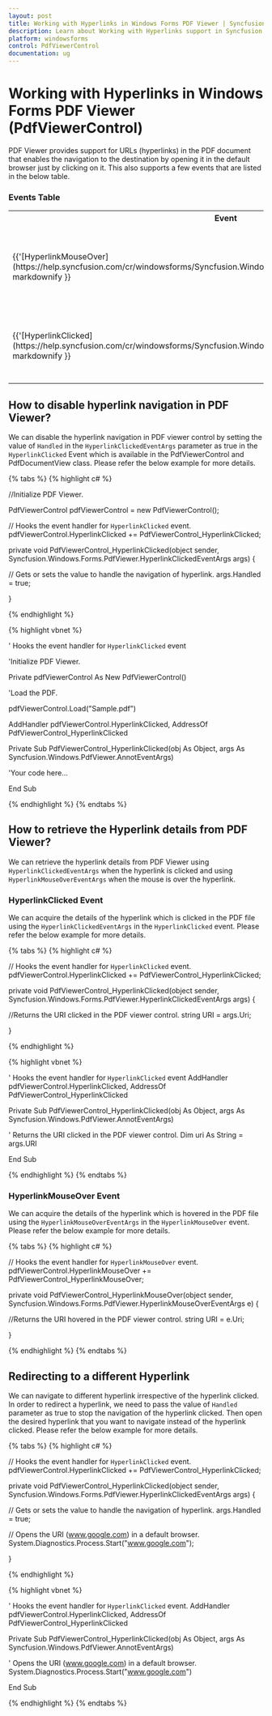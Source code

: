 ```yaml
---
layout: post
title: Working with Hyperlinks in Windows Forms PDF Viewer | Syncfusion
description: Learn about Working with Hyperlinks support in Syncfusion Windows Forms PDF Viewer (PdfViewerControl) control and more details.
platform: windowsforms
control: PdfViewerControl
documentation: ug
---
```


# Working with Hyperlinks in Windows Forms PDF Viewer (PdfViewerControl)

PDF Viewer provides support for URLs (hyperlinks) in the PDF document that enables the navigation to the destination by opening it in the default browser just by clicking on it. This also supports a few events that are listed in the below table.

### Events Table

<table>
<tr>
<th>
Event </th><th>
Description </th><th>
Arguments </th></tr>
<tr>
<td>{{'[HyperlinkMouseOver](https://help.syncfusion.com/cr/windowsforms/Syncfusion.Windows.Forms.PdfViewer.PdfViewerControl.html)'| markdownify }}</td>
<td>This event is triggered when the mouse pointer is placed over the hyperlink.</td>
<td>HyperlinkMouseOverEventArgs</td>
</tr>
<tr>
<td>{{'[HyperlinkClicked](https://help.syncfusion.com/cr/windowsforms/Syncfusion.Windows.Forms.PdfViewer.PdfViewerControl.html)'| markdownify }}</td>
<td>This event is triggered when the hyperlink in the PDF document is clicked.</td>
<td>HyperlinkClickedEventArgs</td>
</tr>
</table>


## How to disable hyperlink navigation in PDF Viewer?

We can disable the hyperlink navigation in PDF viewer control by setting the value of `Handled` in the `HyperlinkClickedEventArgs` parameter as true in the `HyperlinkClicked` Event which is available in the PdfViewerControl and PdfDocumentView class. 
Please refer the below example for more details.

{% tabs %}
{% highlight c# %}

//Initialize PDF Viewer.

PdfViewerControl pdfViewerControl = new PdfViewerControl();

// Hooks the event handler for `HyperlinkClicked` event.    
pdfViewerControl.HyperlinkClicked += PdfViewerControl_HyperlinkClicked;

private void PdfViewerControl_HyperlinkClicked(object sender, Syncfusion.Windows.Forms.PdfViewer.HyperlinkClickedEventArgs args)
{

  // Gets or sets the value to handle the navigation of hyperlink.
  args.Handled = true;
            
}

{% endhighlight %}

{% highlight vbnet %}

' Hooks the event handler for `HyperlinkClicked` event

'Initialize PDF Viewer.

Private pdfViewerControl As New PdfViewerControl()

'Load the PDF.

pdfViewerControl.Load("Sample.pdf")

AddHandler pdfViewerControl.HyperlinkClicked, AddressOf PdfViewerControl_HyperlinkClicked

Private Sub PdfViewerControl_HyperlinkClicked(obj As Object, args As Syncfusion.Windows.PdfViewer.AnnotEventArgs)

'Your code here...

End Sub

{% endhighlight %}
{% endtabs %}


## How to retrieve the Hyperlink details from PDF Viewer?

We can retrieve the hyperlink details from PDF Viewer using `HyperlinkClickedEventArgs` when the hyperlink is clicked and using `HyperlinkMouseOverEventArgs` when the mouse is over the hyperlink.

### HyperlinkClicked Event

We can acquire the details of the hyperlink which is clicked in the PDF file using the `HyperlinkClickedEventArgs` in the `HyperlinkClicked` event.
Please refer the below example for more details.

{% tabs %}
{% highlight c# %}

// Hooks the event handler for `HyperlinkClicked` event.    
pdfViewerControl.HyperlinkClicked += PdfViewerControl_HyperlinkClicked;

private void PdfViewerControl_HyperlinkClicked(object sender, Syncfusion.Windows.Forms.PdfViewer.HyperlinkClickedEventArgs args)
{
  
 //Returns the URI clicked in the PDF viewer control.
 string URI = args.Uri; 
            
}

{% endhighlight %}

{% highlight vbnet %}

' Hooks the event handler for `HyperlinkClicked` event
AddHandler pdfViewerControl.HyperlinkClicked, AddressOf PdfViewerControl_HyperlinkClicked

Private Sub PdfViewerControl_HyperlinkClicked(obj As Object, args As Syncfusion.Windows.PdfViewer.AnnotEventArgs)

' Returns the URI clicked in the PDF viewer control.
Dim uri As String = args.URI

End Sub

{% endhighlight %}
{% endtabs %}

### HyperlinkMouseOver Event

We can acquire the details of the hyperlink which is hovered in the PDF file using the `HyperlinkMouseOverEventArgs` in the `HyperlinkMouseOver` event. 
Please refer the below example for more details.

{% tabs %}
{% highlight c# %}

// Hooks the event handler for `HyperlinkMouseOver` event.    
pdfViewerControl.HyperlinkMouseOver += PdfViewerControl_HyperlinkMouseOver;

private void PdfViewerControl_HyperlinkMouseOver(object sender, Syncfusion.Windows.Forms.PdfViewer.HyperlinkMouseOverEventArgs e)
{

//Returns the URI hovered in the PDF viewer control.
string URI = e.Uri;
            
}

{% endhighlight %}
{% endtabs %}

## Redirecting to a different Hyperlink

We can navigate to different hyperlink irrespective of the hyperlink clicked. In order to redirect a hyperlink, we need to pass the value of `Handled` parameter as true to stop the navigation of the hyperlink clicked. Then open the desired hyperlink that you want to navigate instead of the hyperlink clicked. 
Please refer the below example for more details.

{% tabs %}
{% highlight c# %}

// Hooks the event handler for `HyperlinkClicked` event.    
pdfViewerControl.HyperlinkClicked += PdfViewerControl_HyperlinkClicked;

private void PdfViewerControl_HyperlinkClicked(object sender, Syncfusion.Windows.Forms.PdfViewer.HyperlinkClickedEventArgs args)
{
 
 // Gets or sets the value to handle the navigation of hyperlink. 
args.Handled = true;

 // Opens the URI (www.google.com) in a default browser.
 System.Diagnostics.Process.Start("www.google.com");
             
}

{% endhighlight %}

{% highlight vbnet %}

' Hooks the event handler for `HyperlinkClicked` event.
AddHandler pdfViewerControl.HyperlinkClicked, AddressOf PdfViewerControl_HyperlinkClicked

Private Sub PdfViewerControl_HyperlinkClicked(obj As Object, args As Syncfusion.Windows.PdfViewer.AnnotEventArgs)

' Opens the URI (www.google.com) in a default browser.
System.Diagnostics.Process.Start("www.google.com")

End Sub

{% endhighlight %}
{% endtabs %}
